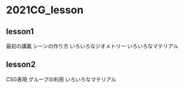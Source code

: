# 2021CG_lesson
## lesson1
最初の講義
シーンの作り方
いろいろなジオメトリー
いろいろなマテリアル
## lesson2
CSG表現
グループの利用
いろいろなマテリアル
